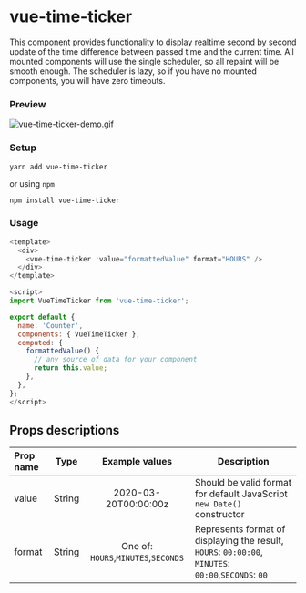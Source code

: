 # vue-time-ticker

This component provides functionality to display realtime second by second update
of the time difference between passed time and the current time. All mounted components will use the single scheduler, so all repaint will be smooth enough. The scheduler is lazy, so if you have no mounted components, you will have zero timeouts.

### Preview

![vue-time-ticker-demo.gif](https://s6.gifyu.com/images/vue-time-ticker-demo9d73226628fe821f.gif)

### Setup

```
yarn add vue-time-ticker
```

or using `npm`

```
npm install vue-time-ticker
```

### Usage

```javascript
<template>
  <div>
    <vue-time-ticker :value="formattedValue" format="HOURS" />
  </div>
</template>

<script>
import VueTimeTicker from 'vue-time-ticker';

export default {
  name: 'Counter',
  components: { VueTimeTicker },
  computed: {
    formattedValue() {
      // any source of data for your component
      return this.value;
    },
  },
};
</script>

```

## Props descriptions

| Prop name |  Type  |           Example values            | Description                                                                                         |
| :-------- | :----: | :---------------------------------: | --------------------------------------------------------------------------------------------------- |
| value     | String |        2020-03-20T00:00:00z         | Should be valid format for default JavaScript `new Date()` constructor                              |
| format    | String | One of: `HOURS`,`MINUTES`,`SECONDS` | Represents format of displaying the result, `HOURS`: `00:00:00`, `MINUTES`: `00:00`,`SECONDS`: `00` |
